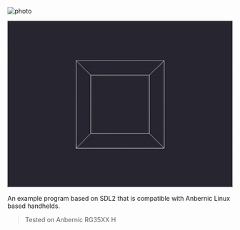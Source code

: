 ![photo](doc/photo.jpg)

![animation](doc/screenshot.gif)

An example program based on SDL2 that is compatible with Anbernic Linux based handhelds.

> Tested on Anbernic RG35XX H
